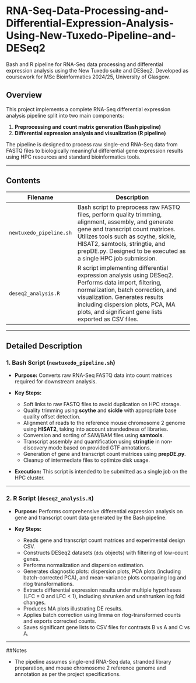 # RNA-Seq-Data-Processing-and-Differential-Expression-Analysis-Using-New-Tuxedo-Pipeline-and-DESeq2
Bash and R pipeline for RNA-Seq data processing and differential expression analysis using the New Tuxedo suite and DESeq2. Developed as coursework for MSc Bioinformatics 2024/25, University of Glasgow.


## Overview

This project implements a complete RNA-Seq differential expression analysis pipeline split into two main components:

1. **Preprocessing and count matrix generation (Bash pipeline)**
2. **Differential expression analysis and visualization (R pipeline)**

The pipeline is designed to process raw single-end RNA-Seq data from FASTQ files to biologically meaningful differential gene expression results using HPC resources and standard bioinformatics tools.

---

## Contents

| Filename      | Description                                                                                                                                                                                                                                                                           |
| ------------- | ------------------------------------------------------------------------------------------------------------------------------------------------------------------------------------------------------------------------------------------------------------------------------------- |
| `newtuxedo_pipeline.sh` | Bash script to preprocess raw FASTQ files, perform quality trimming, alignment, assembly, and generate gene and transcript count matrices. Utilizes tools such as scythe, sickle, HISAT2, samtools, stringtie, and prepDE.py. Designed to be executed as a single HPC job submission. |
| `deseq2_analysis.R`    | R script implementing differential expression analysis using DESeq2. Performs data import, filtering, normalization, batch correction, and visualization. Generates results including dispersion plots, PCA, MA plots, and significant gene lists exported as CSV files.              |

---

## Detailed Description

### 1. Bash Script (`newtuxedo_pipeline.sh`)

* **Purpose:**
  Converts raw RNA-Seq FASTQ data into count matrices required for downstream analysis.

* **Key Steps:**

  * Soft links to raw FASTQ files to avoid duplication on HPC storage.
  * Quality trimming using **scythe** and **sickle** with appropriate base quality offset detection.
  * Alignment of reads to the reference mouse chromosome 2 genome using **HISAT2**, taking into account strandedness of libraries.
  * Conversion and sorting of SAM/BAM files using **samtools**.
  * Transcript assembly and quantification using **stringtie** in non-discovery mode based on provided GTF annotations.
  * Generation of gene and transcript count matrices using **prepDE.py**.
  * Cleanup of intermediate files to optimize disk usage.

* **Execution:**
  This script is intended to be submitted as a single job on the HPC cluster.
  
---

### 2. R Script (`deseq2_analysis.R`)

* **Purpose:**
  Performs comprehensive differential expression analysis on gene and transcript count data generated by the Bash pipeline.

* **Key Steps:**

  * Reads gene and transcript count matrices and experimental design CSV.
  * Constructs DESeq2 datasets (`dds` objects) with filtering of low-count genes.
  * Performs normalization and dispersion estimation.
  * Generates diagnostic plots: dispersion plots, PCA plots (including batch-corrected PCA), and mean-variance plots comparing log and rlog transformations.
  * Extracts differential expression results under multiple hypotheses (LFC = 0 and LFC < 1), including shrunken and unshrunken log fold changes.
  * Produces MA plots illustrating DE results.
  * Applies batch correction using limma on rlog-transformed counts and exports corrected counts.
  * Saves significant gene lists to CSV files for contrasts B vs A and C vs A.

---

##Notes
* The pipeline assumes single-end RNA-Seq data, stranded library preparation, and mouse chromosome 2 reference genome and annotation as per the project specifications.



